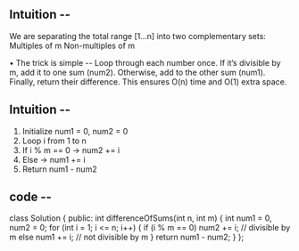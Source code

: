 ## Intuition --
We are separating the total range [1…n] into two complementary sets:
Multiples of m
Non-multiples of m

• The trick is simple --
Loop through each number once.
If it’s divisible by m, add it to one sum (num2).
Otherwise, add to the other sum (num1).
Finally, return their difference.
This ensures O(n) time and O(1) extra space.

## Intuition  --
1. Initialize num1 = 0, num2 = 0
2. Loop i from 1 to n
3. If i % m == 0 → num2 += i
4. Else → num1 += i
5. Return num1 - num2

## code --
class Solution {
public:
    int differenceOfSums(int n, int m) {
        int num1 = 0, num2 = 0;
        for (int i = 1; i <= n; i++) {
            if (i % m == 0)
                num2 += i;   // divisible by m
            else
                num1 += i;   // not divisible by m
        }
        return num1 - num2;
    }
};
